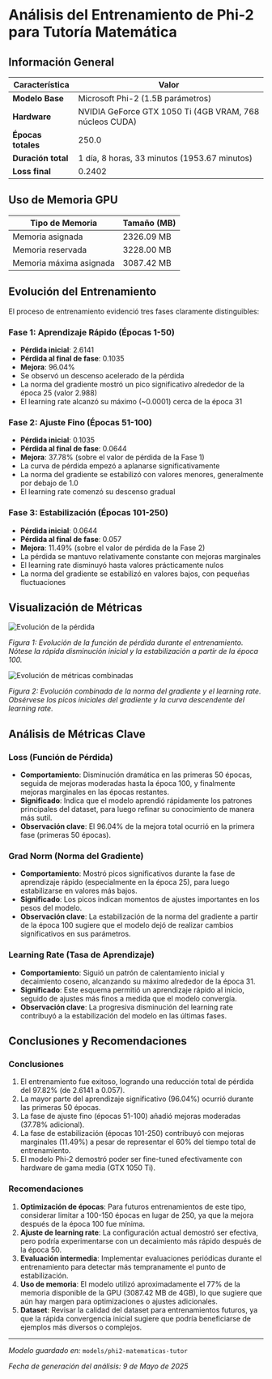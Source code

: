# Análisis del Entrenamiento de Phi-2 para Tutoría Matemática

## Información General

| Característica | Valor |
|----------------|-------|
| **Modelo Base** | Microsoft Phi-2 (1.5B parámetros) |
| **Hardware** | NVIDIA GeForce GTX 1050 Ti (4GB VRAM, 768 núcleos CUDA) |
| **Épocas totales** | 250.0 |
| **Duración total** | 1 día, 8 horas, 33 minutos (1953.67 minutos) |
| **Loss final** | 0.2402 |

## Uso de Memoria GPU

| Tipo de Memoria | Tamaño (MB) |
|-----------------|-------------|
| Memoria asignada | 2326.09 MB |
| Memoria reservada | 3228.00 MB |
| Memoria máxima asignada | 3087.42 MB |

## Evolución del Entrenamiento

El proceso de entrenamiento evidenció tres fases claramente distinguibles:

### Fase 1: Aprendizaje Rápido (Épocas 1-50)
- **Pérdida inicial**: 2.6141
- **Pérdida al final de fase**: 0.1035
- **Mejora**: 96.04%
- Se observó un descenso acelerado de la pérdida
- La norma del gradiente mostró un pico significativo alrededor de la época 25 (valor 2.988)
- El learning rate alcanzó su máximo (~0.0001) cerca de la época 31

### Fase 2: Ajuste Fino (Épocas 51-100)
- **Pérdida inicial**: 0.1035
- **Pérdida al final de fase**: 0.0644
- **Mejora**: 37.78% (sobre el valor de pérdida de la Fase 1)
- La curva de pérdida empezó a aplanarse significativamente
- La norma del gradiente se estabilizó con valores menores, generalmente por debajo de 1.0
- El learning rate comenzó su descenso gradual

### Fase 3: Estabilización (Épocas 101-250)
- **Pérdida inicial**: 0.0644
- **Pérdida al final de fase**: 0.057
- **Mejora**: 11.49% (sobre el valor de pérdida de la Fase 2)
- La pérdida se mantuvo relativamente constante con mejoras marginales
- El learning rate disminuyó hasta valores prácticamente nulos
- La norma del gradiente se estabilizó en valores bajos, con pequeñas fluctuaciones

## Visualización de Métricas

![Evolución de la pérdida](https://github.com/user-attachments/assets/e5f4dd4a-d717-4dd6-98ed-06b7caab31a0)

*Figura 1: Evolución de la función de pérdida durante el entrenamiento. Nótese la rápida disminución inicial y la estabilización a partir de la época 100.*

![Evolución de métricas combinadas](https://github.com/user-attachments/assets/acf16f27-aa84-4f24-9abd-b9b0293c8ddf)

*Figura 2: Evolución combinada de la norma del gradiente y el learning rate. Obsérvese los picos iniciales del gradiente y la curva descendente del learning rate.*

## Análisis de Métricas Clave

### Loss (Función de Pérdida)
- **Comportamiento**: Disminución dramática en las primeras 50 épocas, seguida de mejoras moderadas hasta la época 100, y finalmente mejoras marginales en las épocas restantes.
- **Significado**: Indica que el modelo aprendió rápidamente los patrones principales del dataset, para luego refinar su conocimiento de manera más sutil.
- **Observación clave**: El 96.04% de la mejora total ocurrió en la primera fase (primeras 50 épocas).

### Grad Norm (Norma del Gradiente)
- **Comportamiento**: Mostró picos significativos durante la fase de aprendizaje rápido (especialmente en la época 25), para luego estabilizarse en valores más bajos.
- **Significado**: Los picos indican momentos de ajustes importantes en los pesos del modelo.
- **Observación clave**: La estabilización de la norma del gradiente a partir de la época 100 sugiere que el modelo dejó de realizar cambios significativos en sus parámetros.

### Learning Rate (Tasa de Aprendizaje)
- **Comportamiento**: Siguió un patrón de calentamiento inicial y decaimiento coseno, alcanzando su máximo alrededor de la época 31.
- **Significado**: Este esquema permitió un aprendizaje rápido al inicio, seguido de ajustes más finos a medida que el modelo convergía.
- **Observación clave**: La progresiva disminución del learning rate contribuyó a la estabilización del modelo en las últimas fases.

## Conclusiones y Recomendaciones

### Conclusiones
1. El entrenamiento fue exitoso, logrando una reducción total de pérdida del 97.82% (de 2.6141 a 0.057).
2. La mayor parte del aprendizaje significativo (96.04%) ocurrió durante las primeras 50 épocas.
3. La fase de ajuste fino (épocas 51-100) añadió mejoras moderadas (37.78% adicional).
4. La fase de estabilización (épocas 101-250) contribuyó con mejoras marginales (11.49%) a pesar de representar el 60% del tiempo total de entrenamiento.
5. El modelo Phi-2 demostró poder ser fine-tuned efectivamente con hardware de gama media (GTX 1050 Ti).

### Recomendaciones
1. **Optimización de épocas**: Para futuros entrenamientos de este tipo, considerar limitar a 100-150 épocas en lugar de 250, ya que la mejora después de la época 100 fue mínima.
2. **Ajuste de learning rate**: La configuración actual demostró ser efectiva, pero podría experimentarse con un decaimiento más rápido después de la época 50.
3. **Evaluación intermedia**: Implementar evaluaciones periódicas durante el entrenamiento para detectar más tempranamente el punto de estabilización.
4. **Uso de memoria**: El modelo utilizó aproximadamente el 77% de la memoria disponible de la GPU (3087.42 MB de 4GB), lo que sugiere que aún hay margen para optimizaciones o ajustes adicionales.
5. **Dataset**: Revisar la calidad del dataset para entrenamientos futuros, ya que la rápida convergencia inicial sugiere que podría beneficiarse de ejemplos más diversos o complejos.

---

*Modelo guardado en:* `models/phi2-matematicas-tutor`

*Fecha de generación del análisis: 9 de Mayo de 2025*
